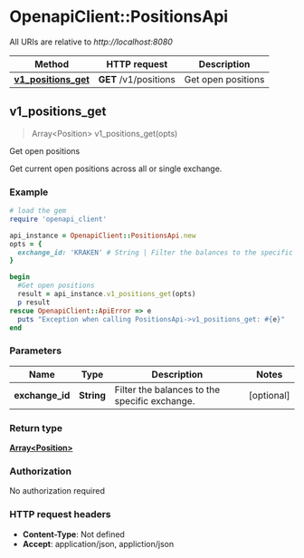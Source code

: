 # OpenapiClient::PositionsApi

All URIs are relative to *http://localhost:8080*

Method | HTTP request | Description
------------- | ------------- | -------------
[**v1_positions_get**](PositionsApi.md#v1_positions_get) | **GET** /v1/positions | Get open positions



## v1_positions_get

> Array&lt;Position&gt; v1_positions_get(opts)

Get open positions

Get current open positions across all or single exchange.

### Example

```ruby
# load the gem
require 'openapi_client'

api_instance = OpenapiClient::PositionsApi.new
opts = {
  exchange_id: 'KRAKEN' # String | Filter the balances to the specific exchange.
}

begin
  #Get open positions
  result = api_instance.v1_positions_get(opts)
  p result
rescue OpenapiClient::ApiError => e
  puts "Exception when calling PositionsApi->v1_positions_get: #{e}"
end
```

### Parameters


Name | Type | Description  | Notes
------------- | ------------- | ------------- | -------------
 **exchange_id** | **String**| Filter the balances to the specific exchange. | [optional] 

### Return type

[**Array&lt;Position&gt;**](Position.md)

### Authorization

No authorization required

### HTTP request headers

- **Content-Type**: Not defined
- **Accept**: application/json, appliction/json

